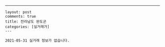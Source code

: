 ---
    layout: post
    comments: true
    title: 전라남도 완도군
    categories: [실거래가]
    ---

    2021-05-31 실거래 정보가 없습니다.

    